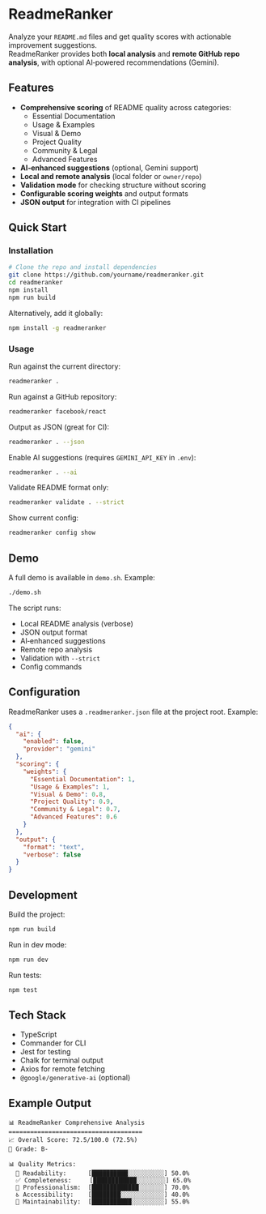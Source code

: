 # ReadmeRanker

Analyze your `README.md` files and get quality scores with actionable improvement suggestions.  
ReadmeRanker provides both **local analysis** and **remote GitHub repo analysis**, with optional AI‑powered recommendations (Gemini).

## Features

- **Comprehensive scoring** of README quality across categories:
  - Essential Documentation
  - Usage & Examples
  - Visual & Demo
  - Project Quality
  - Community & Legal
  - Advanced Features
- **AI‑enhanced suggestions** (optional, Gemini support)
- **Local and remote analysis** (local folder or `owner/repo`)
- **Validation mode** for checking structure without scoring
- **Configurable scoring weights** and output formats
- **JSON output** for integration with CI pipelines

## Quick Start

### Installation

```bash
# Clone the repo and install dependencies
git clone https://github.com/yourname/readmeranker.git
cd readmeranker
npm install
npm run build
```

Alternatively, add it globally:

```bash
npm install -g readmeranker
```

### Usage

Run against the current directory:

```bash
readmeranker .
```

Run against a GitHub repository:

```bash
readmeranker facebook/react
```

Output as JSON (great for CI):

```bash
readmeranker . --json
```

Enable AI suggestions (requires `GEMINI_API_KEY` in `.env`):

```bash
readmeranker . --ai
```

Validate README format only:

```bash
readmeranker validate . --strict
```

Show current config:

```bash
readmeranker config show
```

## Demo

A full demo is available in `demo.sh`. Example:

```bash
./demo.sh
```

The script runs:

- Local README analysis (verbose)
- JSON output format
- AI‑enhanced suggestions
- Remote repo analysis
- Validation with `--strict`
- Config commands

## Configuration

ReadmeRanker uses a `.readmeranker.json` file at the project root. Example:

```json
{
  "ai": {
    "enabled": false,
    "provider": "gemini"
  },
  "scoring": {
    "weights": {
      "Essential Documentation": 1,
      "Usage & Examples": 1,
      "Visual & Demo": 0.8,
      "Project Quality": 0.9,
      "Community & Legal": 0.7,
      "Advanced Features": 0.6
    }
  },
  "output": {
    "format": "text",
    "verbose": false
  }
}
```

## Development

Build the project:

```bash
npm run build
```

Run in dev mode:

```bash
npm run dev
```

Run tests:

```bash
npm test
```

## Tech Stack

- TypeScript
- Commander for CLI
- Jest for testing
- Chalk for terminal output
- Axios for remote fetching
- `@google/generative-ai` (optional)


## Example Output

```
📊 ReadmeRanker Comprehensive Analysis
=====================================
📈 Overall Score: 72.5/100.0 (72.5%)
🎯 Grade: B-

📊 Quality Metrics:
  📖 Readability:      [██████████░░░░░░░░░░] 50.0%
  ✅ Completeness:     [████████████░░░░░░░░] 65.0%
  💼 Professionalism:  [█████████████░░░░░░░] 70.0%
  ♿ Accessibility:    [████████░░░░░░░░░░░░] 40.0%
  🔧 Maintainability:  [███████████░░░░░░░░░] 55.0%
```
